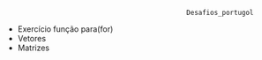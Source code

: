                                                   Desafios_portugol

- Exercício função para(for)
- Vetores
- Matrizes
